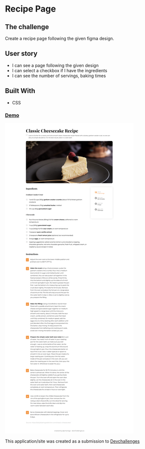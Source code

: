 # Recipe Page

## The challenge
Create a recipe page following the given figma design.

## User story
- I can see a page following the given design
- I can select a checkbox if I have the ingredients
- I can see the number of servings, baking times


## Built With

- CSS

<div>
  <h3>
    <a href="https://amansgz.github.io/css-recipe-page/">
      Demo
    </a>
  </h3>
</div>

![screenshot](./assets/preview.png)

This application/site was created as a submission to <a href="https://legacy.devchallenges.io/paths/responsive-web-developer">Devchallenges</a> 
